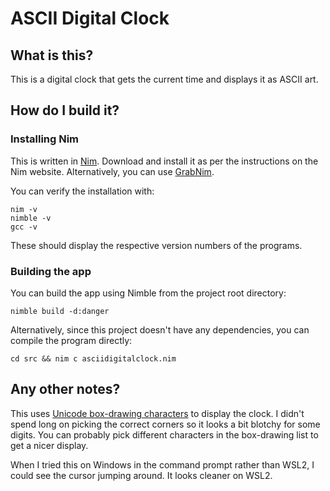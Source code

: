 # ASCII Digital Clock
## What is this?
This is a digital clock that gets the current time and displays it
as ASCII art.

## How do I build it?
### Installing Nim
This is written in [Nim](https://nim-lang.org). Download and install it as per
the instructions on the Nim website. Alternatively, you can use
[GrabNim](https://forum.nim-lang.org/t/13132).

You can verify the installation with:

    nim -v
    nimble -v
    gcc -v

These should display the respective version numbers of the programs.

### Building the app
You can build the app using Nimble from the project root directory:

    nimble build -d:danger

Alternatively, since this project doesn't have any dependencies, you can
compile the program directly:

    cd src && nim c asciidigitalclock.nim

## Any other notes?
This uses [Unicode box-drawing characters](https://en.wikipedia.org/wiki/Box-drawing_characters)
to display the clock. I didn't spend long on picking the correct corners so it
looks a bit blotchy for some digits. You can probably pick different characters
in the box-drawing list to get a nicer display.

When I tried this on Windows in the command prompt rather than WSL2, I could
see the cursor jumping around. It looks cleaner on WSL2.
